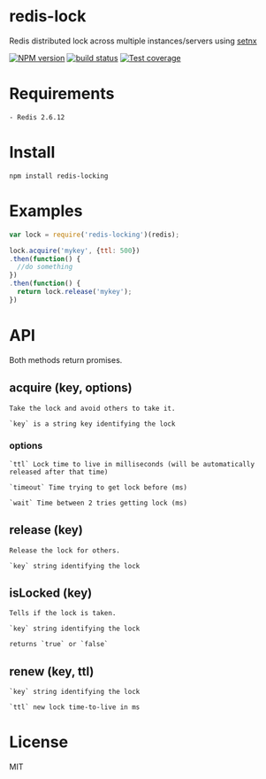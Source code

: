 redis-lock
==========

Redis distributed lock across multiple instances/servers using [setnx](http://redis.io/commands/setnx)

  [![NPM version][npm-image]][npm-url]
  [![build status][travis-image]][travis-url]
  [![Test coverage][coveralls-image]][coveralls-url]

# Requirements

	- Redis 2.6.12

# Install

```
npm install redis-locking
```


# Examples

```javascript
var lock = require('redis-locking')(redis);

lock.acquire('mykey', {ttl: 500})
.then(function() {
  //do something
})
.then(function() {
  return lock.release('mykey');
})
```

# API

Both methods return promises.

## acquire (key, options)

	Take the lock and avoid others to take it.

	`key` is a string key identifying the lock

### options

	`ttl` Lock time to live in milliseconds (will be automatically released after that time)

	`timeout` Time trying to get lock before (ms)

	`wait` Time between 2 tries getting lock (ms)

## release (key)

	Release the lock for others.

	`key` string identifying the lock

## isLocked (key)

	Tells if the lock is taken.

	`key` string identifying the lock

	returns `true` or `false`

## renew (key, ttl)

	`key` string identifying the lock

	`ttl` new lock time-to-live in ms


# License

  MIT


[npm-image]: https://img.shields.io/npm/v/redis-locking.svg?style=flat
[npm-url]: https://npmjs.org/package/redis-locking
[travis-image]: https://img.shields.io/travis/pierreinglebert/redis-lock.svg?style=flat
[travis-url]: http://travis-ci.org/pierreinglebert/redis-lock
[coveralls-image]: https://img.shields.io/coveralls/pierreinglebert/redis-lock.svg?style=flat
[coveralls-url]: https://coveralls.io/r/pierreinglebert/redis-lock?branch=master

